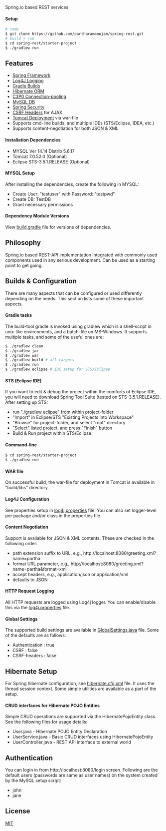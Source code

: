   Spring.io based REST services

#### Setup

```bash
# code
$ git clone https://github.com/partharamanujam/spring-rest.git
# build + run
$ cd spring-rest/starter-project
$ ./gradlew run
```

## Features

  * [Spring Framework](https://spring.io/)
  * [Log4J Logging](http://logging.apache.org/log4j/)
  * [Gradle Builds](http://www.gradle.org/)
  * [Hibernate ORM](https://docs.jboss.org/hibernate/orm/3.6/reference/en-US/html/)
  * [C3P0 Connection-pooling](http://www.mchange.com/projects/c3p0/)
  * [MySQL DB](http://www.mysql.com/)
  * [Spring Security](http://docs.spring.io/autorepo/docs/spring-security/3.2.4.RELEASE/reference/htmlsingle)
  * [CSRF Headers](http://docs.spring.io/autorepo/docs/spring-security/3.2.4.RELEASE/reference/htmlsingle/#csrf-using) for AJAX
  * [Tomcat Deployment](http://tomcat.apache.org/) via war-file
  * Supports cmd-line builds, and multiple IDEs (STS/Eclipse, IDEA, etc.)
  * Supports content-negotiation for both JSON & XML

#### Installation Dependencies

  * MYSQL Ver 14.14 Distrib 5.6.17
  * Tomcat 7.0.52.0 (Optional)
  * Eclipse STS-3.5.1.RELEASE (Optional)

#### MYSQL Setup

  After installing the dependencies, create the following in MYSQL:
  * Create User: "testuser" with Password: "testpwd"
  * Create DB: TestDB
  * Grant necessary permissions

#### Dependency Module Versions

  View [build.gradle](starter-project/build.gradle) file for versions of dependencies. 

## Philosophy

  Spring.io based REST-API implementation integrated with commonly used components used in
  any serious development. Can be used as a starting point to get going. 


## Builds & Configuration

  There are many aspects that can be configured or used differently depending on the needs.
  This section lists some of these important aspects.

#### Gradle tasks

  The build-tool gradle is invoked using gradlew which is a shell-script in unix-like
  environments, and a batch-file on MS-Windows. It supports multiple tasks, and some
  of the useful ones are:

```bash
$ ./gradlew clean
$ ./gradlew jar
$ ./gradlew war
$ ./gradlew build # all targets
$ ./gradlew run
$ ./gradlew eclipse # IDE setup for STS/Eclipse
```

#### STS (Eclipse IDE)

  If you want to edit & debug the project within the comforts of Eclipse IDE, you will need
  to download Spring Tool Suite (tested on STS-3.5.1.RELEASE). After setting up STS:
  * run "./gradlew eclipse" from within project-folder
  * "Import" in Eclipse/STS "Existing Projects into Workspace"
  * "Browse" for project-folder, and select "root" directory
  * "Select" listed project, and press "Finish" button
  * Build & Run project within STS/Eclipse

#### Command-line

```bash
$ cd spring-rest/starter-project
$ ./gradlew run
```

#### WAR file

  On successful build, the war-file for deployment in Tomcat is available in "build/libs" directory.

#### Log4J Configuration

  See properties setup in [log4j.properties](starter-project/src/main/resources/log4j.properties) file.
  You can also set logger-level per package and/or class in the properties file.

#### Content Negotiation

  Support is available for JSON & XML contents. These are checked in the following order:
  * path extension suffix to URL, e.g., http://localhost:8080/greeting.xml?name=partha
  * format URL parameter, e.g., http://localhost:8080/greeting.xml?name=partha&format=xml
  * accept headers, e.g., application/json or application/xml
  * defaults to JSON

#### HTTP Request Logging

  All HTTP requests are logged using Log4j logger. You can enable/disable this via the [log4j.properties](starter-project/src/main/resources/log4j.properties) file.

#### Global Settings

  The supported build settings are available in [GlobalSettings.java](starter-project/src/main/java/com/starter/config/GlobalSettings.java) file. Some of the defaults are as follows:
  * Authentication : true
  * CSRF : false
  * CSRF-headers : false

## Hibernate Setup

  For Spring hibernate configuration, see [hibernate.cfg.xml](starter-project/src/main/resources/hibernate.cfg.xml)
  file. It uses the thread session context. Some simple utilities are available as a part of the setup.

#### CRUD interfaces for Hibernate POJO Entities

  Simple CRUD operations are supported via the HibernatePojoEntity class. See the following files for usage details:
  * User.java - Hibernate POJO Entity Declaration
  * UserService.java - Basic CRUD interfaces using HibernatePojoEntity
  * UserController.java - REST API interface to external world

## Authentication

  You can login in from http://localhost:8080/login screen. Following are the default users
  (passwords are same as user names) on the system created by the MySQL setup script:
  * john
  * jane

## License

  [MIT](LICENSE)
